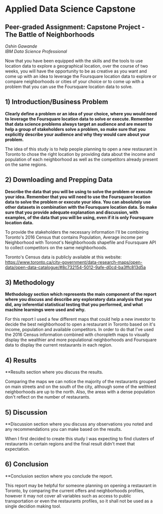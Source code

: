 # Applied Data Science Capstone

## Peer-graded Assignment: Capstone Project - The Battle of Neighborhoods


_Oshin Gawande_  
_IBM Data Science Professional_
 

Now that you have been equipped with the skills and the tools to use location data to explore a geographical location, 
over the course of two weeks, you will have the opportunity to be as creative as you want and come up with an idea to 
leverage the Foursquare location data to explore or compare neighborhoods or cities of your choice or to come up with a 
problem that you can use the Foursquare location data to solve.


## 1) Introduction/Business Problem

**Clearly define a problem or an idea of your choice, where you would need to leverage the Foursquare location data to 
solve or execute. Remember that data science problems always target an audience and are meant to help a group of 
stakeholders solve a problem, so make sure that you explicitly describe your audience and why they would care about 
your problem.**

The idea of this study is to help people planning to open a new restaurant in Toronto to chose the right location 
by providing data about the income and population of each neighborhood as well as the competitors already present on 
the same regions.

## 2) Downloading and Prepping Data

**Describe the data that you will be using to solve the problem or execute your idea. Remember that you will need to use 
the Foursquare location data to solve the problem or execute your idea. You can absolutely use other datasets in 
combination with the Foursquare location data. So make sure that you provide adequate explanation and discussion, 
with examples, of the data that you will be using, even if it is only Foursquare location data.**

To provide the stakeholders the necessary information I'll be combining Toronto's 2016 Census that contains Population, 
Average income per Neighborhood with Toronot's Neighborhoods shapefile and Foursquare API to collect competitors on the 
same neighborhoods.

Toronto's Census data is publicly available at this website: 
https://www.toronto.ca/city-government/data-research-maps/open-data/open-data-catalogue/#8c732154-5012-9afe-d0cd-ba3ffc813d5a

## 3) Methodology

**Methodology section which represents the main component of the report where you discuss and describe any exploratory data analysis
that you did, any inferential statistical testing that you performed, and what machine learnings were used and why.**

For this report I used a few different maps that could help a new investor to decide the best neighborhood to open a restaurant 
in Toronto based on it's income, population and available competitors. In order to do that I've used the 2016 Census information 
combined with choropleth maps to visually display the wealthier and more populational neighborhoods and Foursquare data to display 
the current restaurants in each region.


## 4) Results

**Results section where you discuss the results.

Comparing the maps we can notice the majority of the restaurants grouped on main streets and on the south of the city, although 
some of the welthiest neighborhoods are up to the north. Also, the areas with a dense population don't reflect on the number of 
restaurants.


## 5) Discussion

**Discussion section where you discuss any observations you noted and any recommendations you can make based on the results.

When I first decided to create this study I was expecting to find clusters of restaurants in certain regions and the final result 
didn't meet that expectation.


## 6) Conclusion

**Conclusion section where you conclude the report.

This report may be helpful for someone planning on opening a restaurant in Toronto, by comparing the current offers and 
neighborhoods profiles, however it may not cover all variables such as access to public transportation or even the restaurants 
profiles, so it shall not be used as a single decidion making tool.
